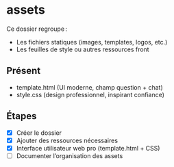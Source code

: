 # assets

Ce dossier regroupe :

- Les fichiers statiques (images, templates, logos, etc.)
- Les feuilles de style ou autres ressources front

## Présent
- template.html (UI moderne, champ question + chat)
- style.css (design professionnel, inspirant confiance)

## Étapes
- [x] Créer le dossier
- [x] Ajouter des ressources nécessaires
- [x] Interface utilisateur web pro (template.html + CSS)
- [ ] Documenter l’organisation des assets
